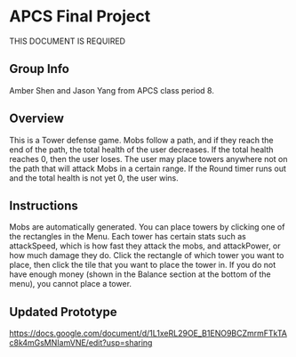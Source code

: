 # APCS Final Project
THIS DOCUMENT IS REQUIRED
## Group Info
Amber Shen and Jason Yang from APCS class period 8.
## Overview
This is a Tower defense game. Mobs follow a path, and if they reach the end of the path, the total health of the user decreases. If the total health reaches 0, then the user loses. The user may place towers anywhere not on the path that will attack Mobs in a certain range. If the Round timer runs out and the total health is not yet 0, the user wins. 
## Instructions
Mobs are automatically generated. You can place towers by clicking one of the rectangles in the Menu. Each tower has certain stats such as attackSpeed, which is how fast they attack the mobs, and attackPower, or how much damage they do. Click the rectangle of which tower you want to place, then click the tile that you want to place the tower in. If you do not have enough money (shown in the Balance section at the bottom of the menu), you cannot place a tower. 
## Updated Prototype
https://docs.google.com/document/d/1L1xeRL29OE_B1ENO9BCZmrmFTkTAc8k4mGsMNIamVNE/edit?usp=sharing
